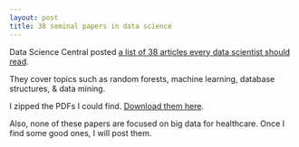 ```yaml
---
layout: post
title: 38 seminal papers in data science
---
```


Data Science Central posted [a list of 38 articles every data scientist should read](http://www.datasciencecentral.com/profiles/blogs/30-seminal-articles-every-data-scientist-should-read?utm_content=buffer6caff&utm_medium=social&utm_source=twitter.com&utm_campaign=buffer).

They cover topics such as random forests, machine learning, database structures, & data mining.

I zipped the PDFs I could find. [Download them here](/assets/files/papers_datascience.zip).

Also, none of these papers are focused on big data for healthcare. Once I find some good ones, I will post them.
